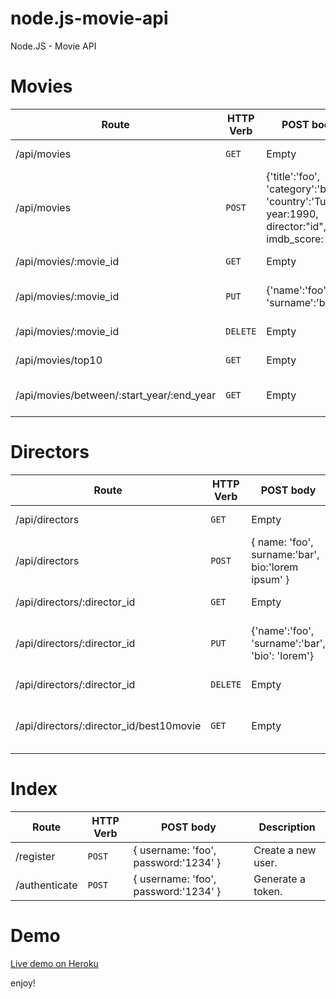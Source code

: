 # node.js-movie-api
Node.JS - Movie API 

# Movies

| Route | HTTP Verb	 | POST body	 | Description	 |
| --- | --- | --- | --- |
| /api/movies | `GET` | Empty | List all movies. |
| /api/movies | `POST` | {'title':'foo', 'category':'bar', 'country':'Turkey', year:1990, director:"id", imdb_score: 9.7 } | Create a new movie. |
| /api/movies/:movie_id | `GET` | Empty | Get a movie. |
| /api/movies/:movie_id | `PUT` | {'name':'foo', 'surname':'bar'} | Update a movie with new info. |
| /api/movies/:movie_id | `DELETE` | Empty | Delete a movie. |
| /api/movies/top10 | `GET` | Empty | Get the top 10 movies. |
| /api/movies/between/:start_year/:end_year | `GET` | Empty | Movies between two dates. |

# Directors

| Route | HTTP Verb	 | POST body	 | Description	 |
| --- | --- | --- | --- |
| /api/directors | `GET` | Empty | List all directors. |
| /api/directors | `POST` | { name: 'foo', surname:'bar', bio:'lorem ipsum' } | Create a new director. |
| /api/directors/:director_id | `GET` | Empty | Get a director. |
| /api/directors/:director_id | `PUT` | {'name':'foo', 'surname':'bar', 'bio': 'lorem'} | Update a director with new info. |
| /api/directors/:director_id | `DELETE` | Empty | Delete a director. |
| /api/directors/:director_id/best10movie | `GET` | Empty | The director's top 10 films. |

# Index

| Route | HTTP Verb	 | POST body	 | Description	 |
| --- | --- | --- | --- |
| /register | `POST` | { username: 'foo', password:'1234' } | Create a new user. |
| /authenticate | `POST` | { username: 'foo', password:'1234' } | Generate a token. |


# Demo
[Live demo on Heroku](https://)

enjoy!